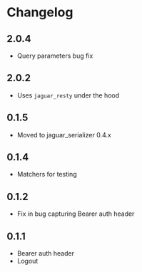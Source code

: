 # Changelog

## 2.0.4

+ Query parameters bug fix

## 2.0.2

+ Uses `jaguar_resty` under the hood

## 0.1.5

- Moved to jaguar_serializer 0.4.x

## 0.1.4

- Matchers for testing

## 0.1.2

- Fix in bug capturing Bearer auth header

## 0.1.1

- Bearer auth header
- Logout
